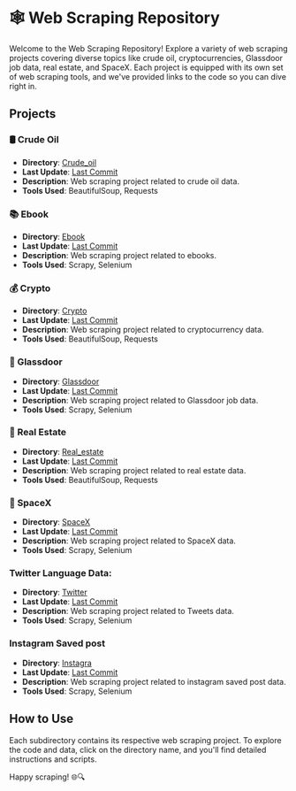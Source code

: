 # 🕸️ Web Scraping Repository

Welcome to the Web Scraping Repository! Explore a variety of web scraping projects covering diverse topics like crude oil, cryptocurrencies, Glassdoor job data, real estate, and SpaceX. Each project is equipped with its own set of web scraping tools, and we've provided links to the code so you can dive right in.

## Projects

### 🛢️ Crude Oil

- __Directory__: [Crude_oil](./Crude_oil/Crude_oil/spiders/Oil_data.py)
- __Last Update__: [Last Commit](./Crude_Oil)
- __Description__: Web scraping project related to crude oil data.
- __Tools Used__: BeautifulSoup, Requests

### 📚 Ebook

- __Directory__: [Ebook](./Ebook)
- __Last Update__: [Last Commit](./Ebook)
- __Description__: Web scraping project related to ebooks.
- __Tools Used__: Scrapy, Selenium

### 💰 Crypto

- __Directory__: [Crypto](./crypto/crypto/spiders)
- __Last Update__: [Last Commit](./crypto)
- __Description__: Web scraping project related to cryptocurrency data.
- __Tools Used__: BeautifulSoup, Requests

### 🏢 Glassdoor

- __Directory__: [Glassdoor](./glassdoor)
- __Last Update__: [Last Commit](./glassdoor)
- __Description__: Web scraping project related to Glassdoor job data.
- __Tools Used__: Scrapy, Selenium

### 🏡 Real Estate

- __Directory__: [Real_estate](./real_estate)
- __Last Update__: [Last Commit](./real_estate)
- __Description__: Web scraping project related to real estate data.
- __Tools Used__: BeautifulSoup, Requests

### 🚀 SpaceX

- __Directory__: [SpaceX](./spacex)
- __Last Update__: [Last Commit](./spacex)
- __Description__: Web scraping project related to SpaceX data.
- __Tools Used__: Scrapy, Selenium

###  Twitter Language Data:

- __Directory__: [Twitter](./twitter)
- __Last Update__: [Last Commit](./twitter)
- __Description__: Web scraping project related to Tweets data.
- __Tools Used__: Scrapy, Selenium

### Instagram Saved post

- __Directory__: [Instagra](./instagram)
- __Last Update__: [Last Commit](./instagram)
- __Description__: Web scraping project related to instagram saved post data.
- __Tools Used__: Scrapy, Selenium

## How to Use

Each subdirectory contains its respective web scraping project. To explore the code and data, click on the directory name, and you'll find detailed instructions and scripts.

Happy scraping! 🌐🔍
